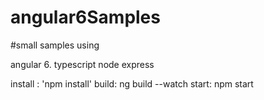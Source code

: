 # angular6Samples

#small samples using

angular 6.
typescript
node
express


install : 'npm install'
build: ng build --watch
start: npm start
